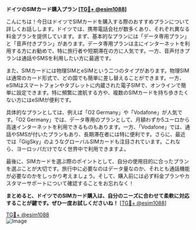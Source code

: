 **ドイツのSIMカード購入プラン [[TG💪+ @esim1088](https://t.me/s/esim1088)]**

こんにちは！今日はドイツでSIMカードを購入する際のおすすめプランについて詳しくお話しします。ドイツでは、携帯電話会社が数多くあり、それぞれ異なる料金プランを提供しています。まず、基本的なプランには「データ専用プラン」と「音声付きプラン」があります。データ専用プランは主にインターネットを利用する方にお勧めで、特に旅行者や短期滞在の方に人気です。一方、音声付きプランは通話やSMSを利用したい方に最適です。

また、SIMカードには物理SIMとeSIMという二つのタイプがあります。物理SIMは通常のカード形式で、どの国でも簡単に差し替えることができます。一方、eSIMはスマートフォンやタブレットに内蔵された電子SIMで、オンラインで簡単に設定できます。特に頻繁に渡航する方や、複数のSIMカードを持ち歩きたくない方にはeSIMが便利です。

具体的なプランとしては、例えば「O2 Germany」や「Vodafone」が人気です。「O2 Germany」では、データ専用のプランとして、月額わずか5ユーロから高速インターネットを利用できるものもあります。一方、「Vodafone」では、通話やSMSが付いたプランもあり、長期滞在者には特に便利です。さらに、最近では「GigSky」のようなグローバルSIMカードも注目されています。これなら、ヨーロッパだけでなく世界中で利用できますよ。

最後に、SIMカードを選ぶ際のポイントとして、自分の使用目的に合ったプランを選ぶことが大切です。旅行中に必要なのはデータ量なのか、それとも通話機能が必要なのかをしっかり考えましょう。そして、購入前には必ず料金プランやカスタマーサポートについて確認することをお忘れなく！

**まとめると、ドイツでのSIMカード購入は、自分のニーズに合わせて柔軟に対応することが鍵です。ぜひ一度お試しくださいね！** [[TG💪+ @esim1088](https://t.me/s/esim1088)]

[TG💪+ @esim1088](https://t.me/s/esim1088)  
![Image](https://i.postimg.cc/Y0z9fWf4/image.png)